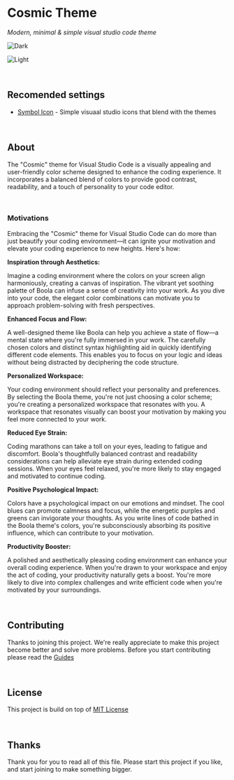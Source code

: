 # Cosmic Theme

_Modern, minimal & simple visual studio code theme_

![Dark](https://github.com/user-attachments/assets/5b41debc-4797-4582-9632-65a4557a1bac)

![Light](https://github.com/user-attachments/assets/38b680c2-0776-401e-9749-17162af2c29b)

<br/>

## Recomended settings

- [Symbol Icon](https://marketplace.visualstudio.com/items?itemName=miguelsolorio.symbols) - Simple visuaal studio icons that blend with the themes

<br/>

## About

The "Cosmic" theme for Visual Studio Code is a visually appealing and user-friendly color scheme designed to enhance the coding experience. It incorporates a balanced blend of colors to provide good contrast, readability, and a touch of personality to your code editor.

<br/>

### Motivations

Embracing the "Cosmic" theme for Visual Studio Code can do more than just beautify your coding environment—it can ignite your motivation and elevate your coding experience to new heights. Here's how:

**Inspiration through Aesthetics:**

Imagine a coding environment where the colors on your screen align harmoniously, creating a canvas of inspiration. The vibrant yet soothing palette of Boola can infuse a sense of creativity into your work. As you dive into your code, the elegant color combinations can motivate you to approach problem-solving with fresh perspectives.

**Enhanced Focus and Flow:**

A well-designed theme like Boola can help you achieve a state of flow—a mental state where you're fully immersed in your work. The carefully chosen colors and distinct syntax highlighting aid in quickly identifying different code elements. This enables you to focus on your logic and ideas without being distracted by deciphering the code structure.

**Personalized Workspace:**

Your coding environment should reflect your personality and preferences. By selecting the Boola theme, you're not just choosing a color scheme; you're creating a personalized workspace that resonates with you. A workspace that resonates visually can boost your motivation by making you feel more connected to your work.

**Reduced Eye Strain:**

Coding marathons can take a toll on your eyes, leading to fatigue and discomfort. Boola's thoughtfully balanced contrast and readability considerations can help alleviate eye strain during extended coding sessions. When your eyes feel relaxed, you're more likely to stay engaged and motivated to continue coding.

**Positive Psychological Impact:**

Colors have a psychological impact on our emotions and mindset. The cool blues can promote calmness and focus, while the energetic purples and greens can invigorate your thoughts. As you write lines of code bathed in the Boola theme's colors, you're subconsciously absorbing its positive influence, which can contribute to your motivation.

**Productivity Booster:**

A polished and aesthetically pleasing coding environment can enhance your overall coding experience. When you're drawn to your workspace and enjoy the act of coding, your productivity naturally gets a boost. You're more likely to dive into complex challenges and write efficient code when you're motivated by your surroundings.

<br/>

## Contributing

Thanks to joining this project. We're really appreciate to make this project become better and solve more problems. Before you start contributing please read the [Guides](.CONTRIBUTING.md)

<br/>

## License

This project is build on top of [MIT License](LICENSE)

<br/>

## Thanks

Thank you for you to read all of this file. Please start this project if you like, and start joining to make something bigger.
